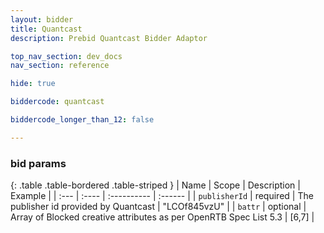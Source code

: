 ```yaml
---
layout: bidder
title: Quantcast
description: Prebid Quantcast Bidder Adaptor

top_nav_section: dev_docs
nav_section: reference

hide: true

biddercode: quantcast

biddercode_longer_than_12: false

---
```




### bid params

{: .table .table-bordered .table-striped }
| Name | Scope | Description | Example |
| :--- | :---- | :---------- | :------ |
| `publisherId` | required | The publisher id provided by Quantcast | "LCOf845vzU" |
| `battr` | optional | Array of Blocked creative attributes as per OpenRTB Spec List 5.3 | [6,7] |

